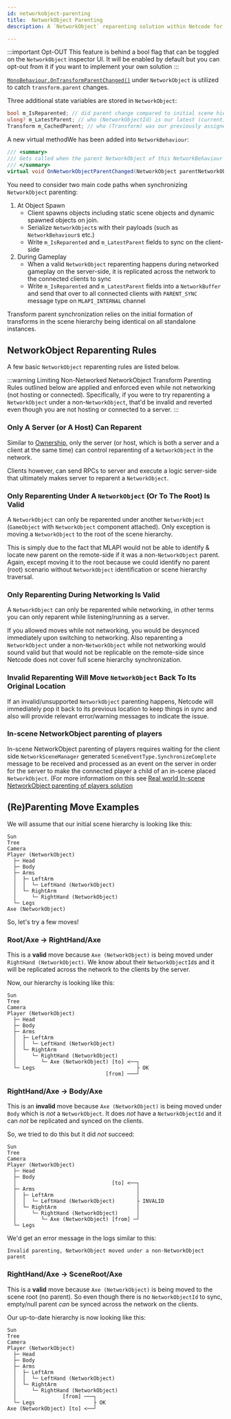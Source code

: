 ```yaml
---
id: networkobject-parenting
title:  NetworkObject Parenting
description: A `NetworkObject` reparenting solution within Netcode for GameObjects (Netcode)  to help developers with synchronizing transform parent-child relationships of `NetworkObjects`.

---
```


:::important Opt-OUT
This feature is behind a bool flag that can be toggled on the `NetworkObject` inspector UI. It will be enabled by default but you can opt-out from it if you want to implement your own solution
:::

 [`MonoBehaviour.OnTransformParentChanged()`](https://docs.unity3d.com/ScriptReference/MonoBehaviour.OnTransformParentChanged.html) under `NetworkObject`  is utilized to catch `transform.parent` changes.

Three additional state variables are stored in `NetworkObject`:

```csharp
bool m_IsReparented; // did parent change compared to initial scene hierarchy?
ulong? m_LatestParent; // who (NetworkObjectId) is our latest (current) parent if we changed our parent?
Transform m_CachedParent; // who (Transform) was our previously assigned parent?
```

A new virtual methodWe has been added into `NetworkBehaviour`:

```csharp
/// <summary>
/// Gets called when the parent NetworkObject of this NetworkBehaviour's NetworkObject has changed
/// </summary>
virtual void OnNetworkObjectParentChanged(NetworkObject parentNetworkObject) { }
```

You need to consider two main code paths when synchronizing `NetworkObject` parenting:

1. At Object Spawn
    - Client spawns objects including static scene objects and dynamic spawned objects on join.
    - Serialize `NetworkObject`s with their payloads (such as `NetworkBehaviour`s etc.)
    - Write `m_IsReparented` and `m_LatestParent` fields to sync on the client-side
2. During Gameplay
    - When a valid `NetworkObject` reparenting happens during networked gameplay on the server-side, it is replicated across the network to the connected clients to sync
    - Write `m_IsReparented` and `m_LatestParent` fields into a `NetworkBuffer` and send that over to all connected clients with `PARENT_SYNC` message type on `MLAPI_INTERNAL` channel

Transform parent synchronization relies on the initial formation of transforms in the scene hierarchy being identical on all standalone instances.

## NetworkObject Reparenting Rules

A few basic `NetworkObject` reparenting rules are listed below.

:::warning Limiting Non-Networked NetworkObject Transform Parenting
Rules outlined below are applied and enforced even while not networking (not hosting or connected). Specifically, if you were to try reparenting a `NetworkObject` under a non-`NetworkObject`, that'd be invalid and reverted even though you are not hosting or connected to a server.
:::


### Only A Server (or A Host) Can Reparent

Similar to [Ownership](../basics/networkobject.md#ownership), only the server (or host, which is both a server and a client at the same time) can control reparenting of a `NetworkObject` in the network.

Clients however, can send RPCs to server and execute a logic server-side that ultimately makes server to reparent a `NetworkObject`.

### Only Reparenting Under A `NetworkObject` (Or To The Root) Is Valid

A `NetworkObject` can only be reparented under another `NetworkObject` (`GameObject` with `NetworkObject` component attached). Only exception is moving a `NetworkObject` to the root of the scene hierarchy.

This is simply due to the fact that MLAPI would not be able to identify & locate new parent on the remote-side if it was a non-`NetworkObject` parent. Again, except moving it to the root because we could identify no parent (root) scenario without `NetworkObject` identification or scene hierarchy traversal.

### Only Reparenting During Networking Is Valid

A `NetworkObject` can only be reparented while networking, in other terms you can only reparent while listening/running as a server.

If you allowed moves while not networking, you would be desynced immediately upon switching to networking. Also reparenting a `NetworkObject` under a non-`NetworkObject` while not networking would sound valid but that would not be replicable on the remote-side since Netcode does not cover full scene hierarchy synchronization.


### Invalid Reparenting Will Move `NetworkObject` Back To Its Original Location

If an invalid/unsupported `NetworkObject` parenting happens, Netcode will immediately pop it back to its previous location to keep things in sync and also will provide relevant error/warning messages to indicate the issue.

### In-scene NetworkObject parenting of players

In-scene NetworkObject parenting of players requires waiting for the client side `NetworkSceneManager` generated `SceneEventType.SynchronizeComplete` message to be received and processed as an event on the server in order for the server to make the connected player a child of an in-scene placed `NetworkObject`. (For more informatiom on this see [Real world In-scene NetworkObject parenting of players solution](inscene_parenting_player.md)


## (Re)Parenting Move Examples

We will assume that our initial scene hierarchy is looking like this:

```
Sun
Tree
Camera
Player (NetworkObject)
  ├─ Head
  ├─ Body
  ├─ Arms
  │  ├─ LeftArm
  │  │  └─ LeftHand (NetworkObject)
  │  └─ RightArm
  │     └─ RightHand (NetworkObject)
  └─ Legs
Axe (NetworkObject)
```

So, let's try a few moves!

### Root/Axe → RightHand/Axe

This is a **valid** move because `Axe (NetworkObject)` is being moved under `RightHand (NetworkObject)`. We know about their `NetworkObjectId`s and it will be replicated across the network to the clients by the server.

Now, our hierarchy is looking like this:

```
Sun
Tree
Camera
Player (NetworkObject)
  ├─ Head
  ├─ Body
  ├─ Arms
  │  ├─ LeftArm
  │  │  └─ LeftHand (NetworkObject)
  │  └─ RightArm
  │     └─ RightHand (NetworkObject)
  │        └─ Axe (NetworkObject) [to] <──┐
  └─ Legs                                 ├ OK
                                [from] ───┘
```

### RightHand/Axe → Body/Axe

This is an **invalid** move because `Axe (NetworkObject)` is being moved under `Body` which is _not_ a `NetworkObject`. It does _not_ have a `NetworkObjectId` and it can _not_ be replicated and synced on the clients.

So, we tried to do this but it did _not_ succeed:

```
Sun
Tree
Camera
Player (NetworkObject)
  ├─ Head
  ├─ Body
  │                               [to] <──┐
  ├─ Arms                                 │
  │  ├─ LeftArm                           │
  │  │  └─ LeftHand (NetworkObject)       ├ INVALID
  │  └─ RightArm                          │
  │     └─ RightHand (NetworkObject)      │
  │        └─ Axe (NetworkObject) [from] ─┘
  └─ Legs
```

We'd get an error message in the logs similar to this:

```
Invalid parenting, NetworkObject moved under a non-NetworkObject parent
```

### RightHand/Axe → SceneRoot/Axe

This is a **valid** move because `Axe (NetworkObject)` is being moved to the scene root (no parent). So even though there is no `NetworkObjectId` to sync, empty/null parent _can_ be synced across the network on the clients.

Our up-to-date hierarchy is now looking like this:

```
Sun
Tree
Camera
Player (NetworkObject)
  ├─ Head
  ├─ Body
  ├─ Arms
  │  ├─ LeftArm
  │  │  └─ LeftHand (NetworkObject)
  │  └─ RightArm
  │     └─ RightHand (NetworkObject)
  │               [from] ───┐
  └─ Legs                   ├ OK
Axe (NetworkObject) [to] <──┘
```
